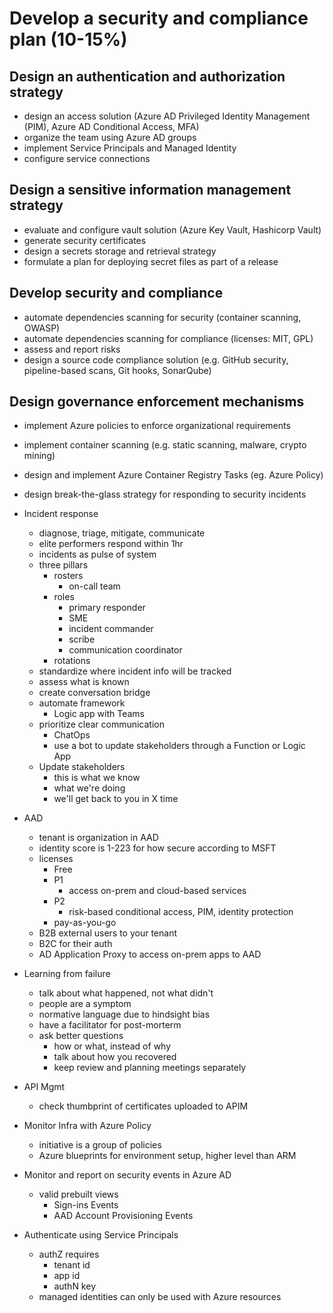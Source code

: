 # Develop a security and compliance plan (10-15%)

## Design an authentication and authorization strategy
- design an access solution (Azure AD Privileged Identity Management (PIM), Azure AD Conditional Access, MFA)
- organize the team using Azure AD groups
- implement Service Principals and Managed Identity
- configure service connections

## Design a sensitive information management strategy
- evaluate and configure vault solution (Azure Key Vault, Hashicorp Vault)
- generate security certificates
- design a secrets storage and retrieval strategy
- formulate a plan for deploying secret files as part of a release

## Develop security and compliance
- automate dependencies scanning for security (container scanning, OWASP)
- automate dependencies scanning for compliance (licenses: MIT, GPL)
- assess and report risks
- design a source code compliance solution (e.g. GitHub security, pipeline-based scans, Git hooks, SonarQube)

## Design governance enforcement mechanisms
- implement Azure policies to enforce organizational requirements
- implement container scanning (e.g. static scanning, malware, crypto mining)
- design and implement Azure Container Registry Tasks (eg. Azure Policy)
- design break-the-glass strategy for responding to security incidents

- Incident response
  - diagnose, triage, mitigate, communicate
  - elite performers respond within 1hr
  - incidents as pulse of system
  - three pillars
    - rosters
      - on-call team
    - roles
      - primary responder
      - SME
      - incident commander
      - scribe
      - communication coordinator
    - rotations
  - standardize where incident info will be tracked
  - assess what is known
  - create conversation bridge
  - automate framework
    - Logic app with Teams
  - prioritize clear communication
    - ChatOps
    - use a bot to update stakeholders through a Function or Logic App
  - Update stakeholders
    - this is what we know
    - what we're doing
    - we'll get back to you in X time
- AAD
  - tenant is organization in AAD
  - identity score is 1-223 for how secure according to MSFT
  - licenses
    - Free
    - P1
      - access on-prem and cloud-based services
    - P2
      - risk-based conditional access, PIM, identity protection
    - pay-as-you-go
  - B2B external users to your tenant
  - B2C for their auth
  - AD Application Proxy to access on-prem apps to AAD
- Learning from failure
  - talk about what happened, not what didn't
  - people are a symptom
  - normative language due to hindsight bias
  - have a facilitator for post-morterm
  - ask better questions
    - how or what, instead of why
    - talk about how you recovered
    - keep review and planning meetings separately
- API Mgmt
  - check thumbprint of certificates uploaded to APIM
- Monitor Infra with Azure Policy
  - initiative is a group of policies
  - Azure blueprints for environment setup, higher level than ARM
- Monitor and report on security events in Azure AD
  - valid prebuilt views
    - Sign-ins Events
    - AAD Account Provisioning Events
- Authenticate using Service Principals
  - authZ requires
    - tenant id
    - app id
    - authN key
  - managed identities can only be used with Azure resources